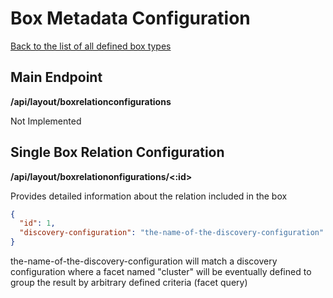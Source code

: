 # Box Metadata Configuration

[Back to the list of all defined box types](boxes-types.md)

## Main Endpoint

**/api/layout/boxrelationconfigurations**

Not Implemented

## Single Box Relation Configuration

**/api/layout/boxrelationonfigurations/<:id>**

Provides detailed information about the relation included in the box

```json
{
  "id": 1,
  "discovery-configuration": "the-name-of-the-discovery-configuration"
}
```

the-name-of-the-discovery-configuration will match a discovery configuration where a facet named "cluster" 
will be eventually defined  to group the result by arbitrary defined criteria (facet query)